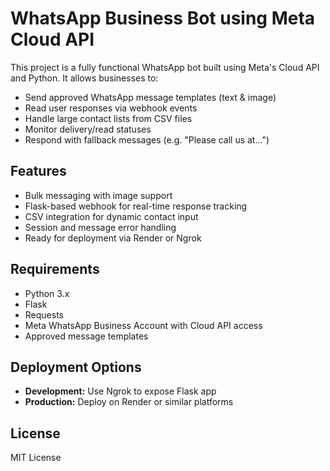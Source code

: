 # WhatsApp Business Bot using Meta Cloud API

This project is a fully functional WhatsApp bot built using Meta's Cloud API and Python. It allows businesses to:

- Send approved WhatsApp message templates (text & image)
- Read user responses via webhook events
- Handle large contact lists from CSV files
- Monitor delivery/read statuses
- Respond with fallback messages (e.g. "Please call us at...")

## Features

- Bulk messaging with image support
- Flask-based webhook for real-time response tracking
- CSV integration for dynamic contact input
- Session and message error handling
- Ready for deployment via Render or Ngrok

## Requirements

- Python 3.x
- Flask
- Requests
- Meta WhatsApp Business Account with Cloud API access
- Approved message templates

## Deployment Options

- **Development:** Use Ngrok to expose Flask app
- **Production:** Deploy on Render or similar platforms

## License

MIT License
